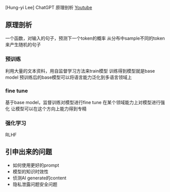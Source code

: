 <!--
 * @Descripttion: 
 * @version: 1.0
 * @Author: Areebol
 * @Date: 2023-06-09 13:13:30
-->
[Hung-yi Lee] ChatGPT 原理剖析 [Youtube](https://www.youtube.com/watch?v=yiY4nPOzJEg&list=RDCMUC2ggjtuuWvxrHHHiaDH1dlQ&index=2)

## 原理剖析
一个函数，对输入的句子，预测下一个token的概率
从分布中sample不同的token来产生随机的句子

### 预训练
利用大量的文本资料，用自监督学习方法来train模型
训练得到模型就是base model
预训练后的base模型可以将语言能力泛化到多语言领域上

### fine tune
基于base model，监督训练对模型进行fine tune
在某个领域能力上对模型进行强化
让模型可以在这个方向上能力得到专精

### 强化学习
RLHF

## 引申出来的问题
- 如何使用更好的prompt
- 模型的知识时效性
- 侦测AI generate的content
- 隐私泄露问题安全问题
